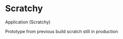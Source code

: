Scratchy
========

Application (Scratchy)

Prototype from previous build scratch
still in production
